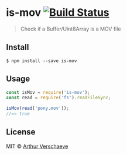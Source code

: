 # is-mov [![Build Status](https://travis-ci.org/arthurvr/is-mov.svg?branch=master)](https://travis-ci.org/arthurvr/is-mov)

> Check if a Buffer/Uint8Array is a MOV file


## Install

```
$ npm install --save is-mov
```


## Usage

```js
const isMov = require('is-mov');
const read = require('fs').readFileSync;

isMov(read('pony.mov'));
//=> true
```


## License

MIT © [Arthur Verschaeve](http://arthurverschaeve.be)
